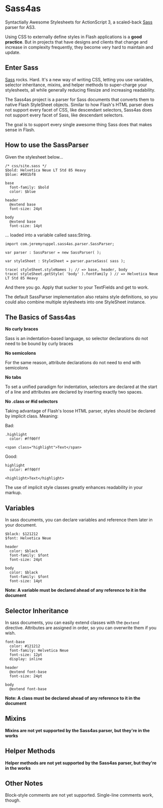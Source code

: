 # Sass4as

Syntactially Awesome Stylesheets for ActionScript 3, a scaled-back [Sass](http://sass-lang.org) parser for AS3.

Using CSS to externally define styles in Flash applications is a **good practice**. But in projects that have designs and clients that change and increase in complexity frequently, they become very hard to maintain and update.

## Enter Sass

[Sass](http://sass-lang.org) rocks. Hard. It's a new way of writing CSS, letting you use variables, selector inheritance, mixins, and helper methods to super-charge your stylesheets, all while generally reducing filesize and increasing readability.

The Sass4as project is a parser for Sass documents that converts them to native Flash StyleSheet objects. Similar to how Flash's HTML parser does not support every facet of CSS, like descendant selectors, Sass4as does not support every facet of Sass, like descendant selectors.

The goal is to support every single awesome thing Sass does that makes sense in Flash.

## How to use the SassParser

Given the stylesheet below...

	/* css/site.sass */
	$bold: Helvetica Neue LT Std 85 Heavy
	$blue: #001bf8
	
	base
	  font-family: $bold
	  color: $blue
	
	header
	  @extend base
	  font-size: 24pt
	
	body
	  @extend base
	  font-size: 14pt

... loaded into a variable called sass:String.

	import com.jeremyruppel.sass4as.parser.SassParser;
	
	var parser : SassParser = new SassParser( );
	
	var styleSheet : StyleSheet = parser.parseSass( sass );
	
	trace( styleSheet.styleNames ); // => base, header, body
	trace( styleSheet.getStyle( 'body' ).fontFamily ) // => Helvetica Neue LT Std 85 Heavy

And there you go. Apply that sucker to your TextFields and get to work.

The default SassParser implementation also retains style definitions, so you could also combine multiple stylesheets into one StyleSheet instance.

## The Basics of Sass4as

**No curly braces**
  
Sass is an indentation-based language, so selector declarations do not need to be bound by curly braces
  
**No semicolons**

For the same reason, attribute declarations do not need to end with semicolons

**No tabs**

To set a unified paradigm for indentation, selectors are declared at the start of a line and attributes are declared by inserting exactly two spaces.

**No .class or #id selectors**

Taking advantage of Flash's loose HTML parser, styles should be declared by implicit class. Meaning:

Bad:
	
	.highlight
	  color: #ff00ff
	
	<span class="highlight">Text</span>

Good:

	highlight
	  color: #ff00ff
	
	<highlight>Text</highlight>
	
The use of implicit style classes greatly enhances readability in your markup.

## Variables

In sass documents, you can declare variables and reference them later in your document.

	$black: $121212
	$font: Helvetica Neue
	
	header
	  color: $black
	  font-family: $font
	  font-size: 24pt
	
	body
	  color: $black
	  font-family: $font
	  font-size: 14pt

**Note: A variable must be declared ahead of any reference to it in the document**

## Selector Inheritance

In sass documents, you can easily extend classes with the `@extend` directive. Attributes are assigned in order, so you can overwrite them if you wish.

	font-base
	  color: #121212
	  font-family: Helvetica Neue
	  font-size: 12pt
	  display: inline
	
	header
	  @extend font-base
	  font-size: 24pt
	
	body
	  @extend font-base

**Note: A class must be declared ahead of any reference to it in the document**

## Mixins

**Mixins are not yet supported by the Sass4as parser, but they're in the works**

## Helper Methods

**Helper methods are not yet supported by the Sass4as parser, but they're in the works**

## Other Notes

Block-style comments are not yet supported. Single-line comments work, though.